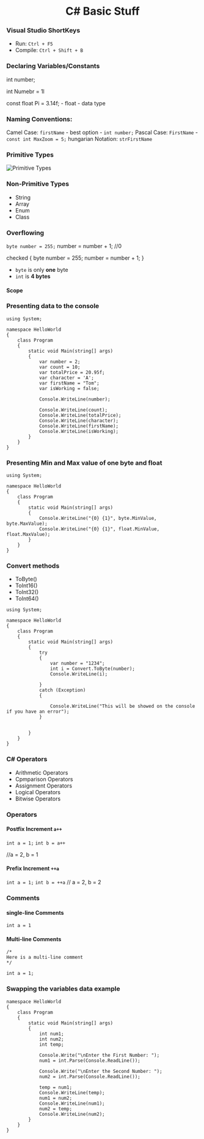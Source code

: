 <h1 align="center">C# Basic Stuff</h1>

### Visual Studio ShortKeys

* Run: ```Ctrl + F5```
* Compile: ```Ctrl + Shift + B```



### Declaring Variables/Constants

int number;

int Numebr  = 1l

const float Pi = 3.14f; - float - data type

### Naming Conventions:

Camel Case: ```firstName``` - best option - ```int number;```
Pascal Case: ```FirstName``` - ```const int MaxZoom = 5;```
hungarian Notation: ```strFirstName```


### Primitive Types

![Primitive Types]()


### Non-Primitive Types
* String
* Array
* Enum
* Class


### Overflowing

```byte number = 255;```
number = number + 1; //0

checked
{
    byte number = 255;
    number = number + 1;
}


* ```byte``` is only **one** byte
* ```int``` is **4 bytes**


#### Scope


### Presenting data to the console
```
using System;

namespace HelloWorld
{
    class Program
    {
        static void Main(string[] args)
        {
            var number = 2;
            var count = 10;
            var totalPrice = 20.95f;
            var character = 'A';
            var firstName = "Tom";
            var isWorking = false;

            Console.WriteLine(number);

            Console.WriteLine(count);
            Console.WriteLine(totalPrice);
            Console.WriteLine(character);
            Console.WriteLine(firstName);
            Console.WriteLine(isWorking);
        }
    }
}
```

### Presenting Min and Max value of one byte and float

```
using System;

namespace HelloWorld
{
    class Program
    {
        static void Main(string[] args)
        {
            Console.WriteLine("{0} {1}", byte.MinValue, byte.MaxValue);
            Console.WriteLine("{0} {1}", float.MinValue, float.MaxValue);
        }
    }
}
```

### Convert methods
* ToByte()
* ToInt16()
* ToInt32()
* ToInt64()


```
using System;

namespace HelloWorld
{
    class Program
    {
        static void Main(string[] args)
        {
            try
            {
                var number = "1234";
                int i = Convert.ToByte(number);
                Console.WriteLine(i);

            }
            catch (Exception)
            {

                Console.WriteLine("This will be showed on the console if you have an error");
            }

           
        }
    }
}

```

### C# Operators
* Arithmetic Operators
* Cpmparison Operators
* Assignment Operators
* Logical Operators
* Bitwise Operators

### Operators

#### Postfix Increment ```a++```
```int a = 1;```
```int b = a++```

//a = 2, b = 1

#### Prefix Increment ```++a```
```int a = 1;```
```int b = ++a```
// a = 2, b = 2

### Comments

#### single-line Comments

``` // Here is a single-line comment
int a = 1
```

#### Multi-line Comments
```
/*
Here is a multi-line comment
*/

int a = 1;
```


### Swapping the variables data example
```
namespace HelloWorld
{
    class Program
    {
        static void Main(string[] args)
        {
            int num1;
            int num2;
            int temp;

            Console.Write("\nEnter the First Number: ");
            num1 = int.Parse(Console.ReadLine());

            Console.Write("\nEnter the Second Number: ");
            num2 = int.Parse(Console.ReadLine());

            temp = num1;
            Console.WriteLine(temp);
            num1 = num2;
            Console.WriteLine(num1);
            num2 = temp;
            Console.WriteLine(num2);
        }
    }
}
```